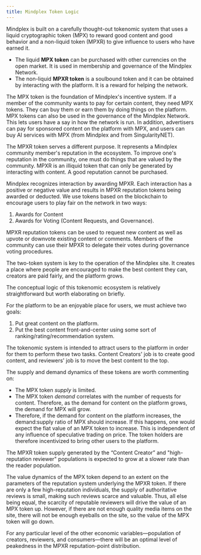 ```yaml
---
title: Mindplex Token Logic
---
```


Mindplex is built on a carefully thought-out tokenomic system that uses a liquid cryptographic token (MPX) to reward good content and good behavior and a non-liquid token (MPXR) to give influence to users who have earned it.

- The liquid **MPX token** can be purchased with other currencies on the open market. It is used in membership and governance of the Mindplex Network.
- The non-liquid **MPXR token** is a soulbound token and it can be obtained by interacting with the platform. It is a reward for helping the network.

The MPX token is the foundation of Mindplex's incentive system. If a member of the community wants to pay for certain content, they need MPX tokens. They can buy them or earn them by doing things on the platform. MPX tokens can also be used in the governance of the Mindplex Network. This lets users have a say in how the network is run. In addition, advertisers can pay for sponsored content on the platform with MPX, and users can buy AI services with MPX (from Mindplex and from SingularityNET).

The MPXR token serves a different purpose. It represents a Mindplex community member's reputation in the ecosystem. To improve one's reputation in the community, one must do things that are valued by the community. MPXR is an illiquid token that can only be generated by interacting with content. A good reputation cannot be purchased.

Mindplex recognizes interaction by awarding MPXR. Each interaction has a positive or negative value and results in MPXR reputation tokens being awarded or deducted. We use tokens based on the blockchain to encourage users to play fair on the network in two ways:

1. Awards for Content
2. Awards for Voting (Content Requests, and Governance).

MPXR reputation tokens can be used to request new content as well as upvote or downvote existing content or comments. Members of the community can use their MPXR to delegate their votes during governance voting procedures.

The two-token system is key to the operation of the Mindplex site. It creates a place where people are encouraged to make the best content they can, creators are paid fairly, and the platform grows.

The conceptual logic of this tokenomic ecosystem is relatively straightforward but worth elaborating on briefly.

For the platform to be an enjoyable place for users, we must achieve two goals:

1. Put great content on the platform.
2. Put the best content front-and-center using some sort of ranking/rating/recommendation system.

The tokenomic system is intended to attract users to the platform in order for them to perform these two tasks. Content Creators' job is to create good content, and reviewers' job is to move the best content to the top.

The supply and demand dynamics of these tokens are worth commenting on:

- The MPX token _supply_ is limited.
- The MPX token _demand_ correlates with the number of requests for content. Therefore, as the demand for content on the platform grows, the demand for MPX will grow.
- Therefore, if the demand for content on the platform increases, the demand:supply ratio of MPX should increase. If this happens, one would expect the fiat value of an MPX token to increase. This is independent of any influence of speculative trading on price. The token holders are therefore incentivized to bring other users to the platform.

The MPXR token supply generated by the “Content Creator” and "high-reputation reviewer" populations is expected to grow at a slower rate than the reader population.

The value dynamics of the MPX token depend to an extent on the parameters of the reputation system underlying the MPXR token. If there are only a few high-reputation individuals, the supply of authoritative reviews is small, making such reviews scarce and valuable. Thus, all else being equal, the scarcity of reputable reviewers will drive the value of an MPX token up. However, if there are not enough quality media items on the site, there will not be enough eyeballs on the site, so the value of the MPX token will go down.

For any particular level of the other economic variables—population of creators, reviewers, and consumers—there will be an optimal level of peakedness in the MPXR reputation-point distribution.
